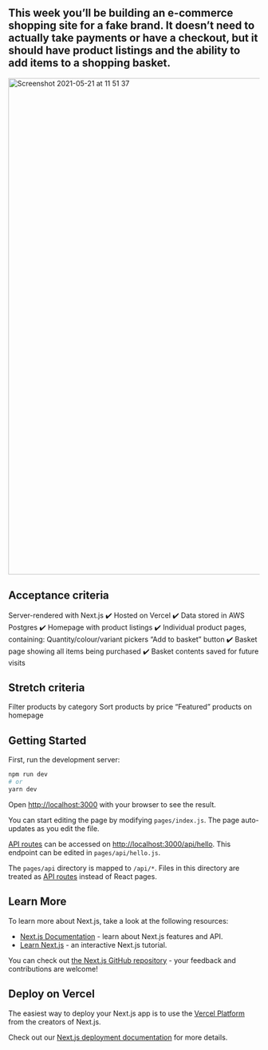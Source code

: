 ## This week you’ll be building an e-commerce shopping site for a fake brand. It doesn’t need to actually take payments or have a checkout, but it should have product listings and the ability to add items to a shopping basket.

<img width="994" alt="Screenshot 2021-05-21 at 11 51 37" src="https://user-images.githubusercontent.com/64862888/119126520-04b0fc80-ba2b-11eb-90eb-58e7d602587c.png">

## Acceptance criteria 
Server-rendered with Next.js ✔️
Hosted on Vercel  ✔️
Data stored in AWS Postgres  ✔️
Homepage with product listings  ✔️
Individual product pages, containing:
Quantity/colour/variant pickers
“Add to basket” button  ✔️
Basket page showing all items being purchased  ✔️
Basket contents saved for future visits

## Stretch criteria 
Filter products by category
Sort products by price
“Featured” products on homepage 

## Getting Started

First, run the development server:

```bash
npm run dev
# or
yarn dev
```

Open [http://localhost:3000](http://localhost:3000) with your browser to see the result.

You can start editing the page by modifying `pages/index.js`. The page auto-updates as you edit the file.

[API routes](https://nextjs.org/docs/api-routes/introduction) can be accessed on [http://localhost:3000/api/hello](http://localhost:3000/api/hello). This endpoint can be edited in `pages/api/hello.js`.

The `pages/api` directory is mapped to `/api/*`. Files in this directory are treated as [API routes](https://nextjs.org/docs/api-routes/introduction) instead of React pages.

## Learn More

To learn more about Next.js, take a look at the following resources:

- [Next.js Documentation](https://nextjs.org/docs) - learn about Next.js features and API.
- [Learn Next.js](https://nextjs.org/learn) - an interactive Next.js tutorial.

You can check out [the Next.js GitHub repository](https://github.com/vercel/next.js/) - your feedback and contributions are welcome!

## Deploy on Vercel

The easiest way to deploy your Next.js app is to use the [Vercel Platform](https://vercel.com/new?utm_medium=default-template&filter=next.js&utm_source=create-next-app&utm_campaign=create-next-app-readme) from the creators of Next.js.

Check out our [Next.js deployment documentation](https://nextjs.org/docs/deployment) for more details.
